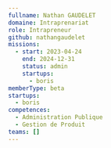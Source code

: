 ```yaml
---
fullname: Nathan GAUDELET
domaine: Intraprenariat
role: Intrapreneur
github: nathangaudelet
missions:
  - start: 2023-04-24
    end: 2024-12-31
    status: admin
    startups:
      - boris
memberType: beta
startups:
  - boris
competences:
  - Administration Publique
  - Gestion de Produit
teams: []
---
```

